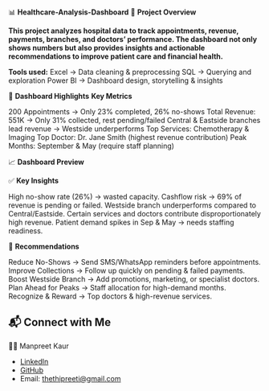 
📊 **Healthcare-Analysis-Dashboard**
📌 **Project Overview**

**This project analyzes hospital data to track appointments, revenue, payments, branches, and doctors’ performance. The dashboard not only shows numbers but also provides insights and actionable recommendations to improve patient care and financial health.**

**Tools used:**
Excel → Data cleaning & preprocessing
SQL → Querying and exploration
Power BI → Dashboard design, storytelling & insights

🏥 **Dashboard Highlights**
**Key Metrics**

200 Appointments → Only 23% completed, 26% no-shows
Total Revenue: 551K → Only 31% collected, rest pending/failed
Central & Eastside branches lead revenue → Westside underperforms
Top Services: Chemotherapy & Imaging
Top Doctor: Dr. Jane Smith (highest revenue contribution)
Peak Months: September & May (require staff planning)

📈 **Dashboard Preview**



✅ **Key Insights**

High no-show rate (26%) → wasted capacity.
Cashflow risk → 69% of revenue is pending or failed.
Westside branch underperforms compared to Central/Eastside.
Certain services and doctors contribute disproportionately high revenue.
Patient demand spikes in Sep & May → needs staffing readiness.

🚀 **Recommendations**

Reduce No-Shows → Send SMS/WhatsApp reminders before appointments.
Improve Collections → Follow up quickly on pending & failed payments.
Boost Westside Branch → Add promotions, marketing, or specialist doctors.
Plan Ahead for Peaks → Staff allocation for high-demand months.
Recognize & Reward → Top doctors & high-revenue services.


## 📬 Connect with Me
👨‍💻 Manpreet Kaur 
- [LinkedIn](https://www.linkedin.com/in/manpreet-kaur-66a123371/)  
- [GitHub](https://github.com/thethipreeti-code/Healthcare-Analysis-Dashboard/edit/main/README.md)  
- Email: thethipreeti@gmail.com


